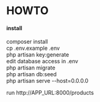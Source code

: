
# HOWTO

#### install
composer install <br/>
cp .env.example .env <br/>
php artisan key:generate <br/>
edit database access in .env <br/>
php artisan migrate <br/>
php artisan db:seed<br/>
php artisan serve --host=0.0.0.0<br/>

run http://APP_URL:8000/products
